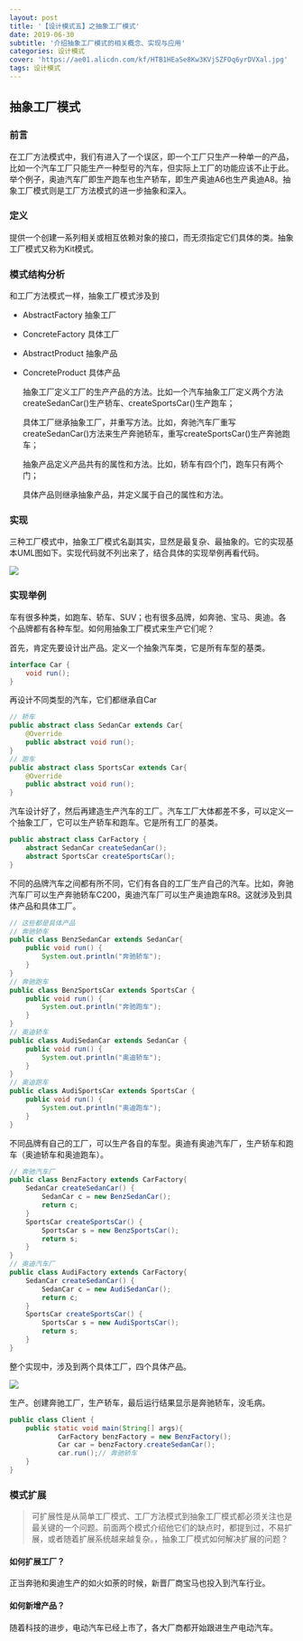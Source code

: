 ```yaml
---
layout: post
title: '【设计模式五】之抽象工厂模式'
date: 2019-06-30
subtitle: '介绍抽象工厂模式的相关概念、实现与应用'
categories: 设计模式
cover: 'https://ae01.alicdn.com/kf/HTB1HEaSe8Kw3KVjSZFOq6yrDVXal.jpg'
tags: 设计模式
---
```


## 抽象工厂模式

### 前言

在工厂方法模式中，我们有进入了一个误区，即一个工厂只生产一种单一的产品，比如一个汽车工厂只能生产一种型号的汽车，但实际上工厂的功能应该不止于此。举个例子，奥迪汽车厂即生产跑车也生产轿车，即生产奥迪A6也生产奥迪A8。抽象工厂模式则是工厂方法模式的进一步抽象和深入。

### 定义

提供一个创建一系列相关或相互依赖对象的接口，而无须指定它们具体的类。抽象工厂模式又称为Kit模式。

### 模式结构分析

和工厂方法模式一样，抽象工厂模式涉及到

- AbstractFactory 抽象工厂

- ConcreteFactory 具体工厂

- AbstractProduct 抽象产品

- ConcreteProduct 具体产品

  抽象工厂定义工厂的生产产品的方法。比如一个汽车抽象工厂定义两个方法createSedanCar()生产轿车、createSportsCar()生产跑车；

  具体工厂继承抽象工厂，并重写方法。比如，奔驰汽车厂重写createSedanCar()方法来生产奔驰轿车，重写createSportsCar()生产奔驰跑车；

  抽象产品定义产品共有的属性和方法。比如，轿车有四个门，跑车只有两个门；

  具体产品则继承抽象产品，并定义属于自己的属性和方法。

### 实现

三种工厂模式中，抽象工厂模式名副其实，显然是最复杂、最抽象的。它的实现基本UML图如下。实现代码就不列出来了，结合具体的实现举例再看代码。

![](https://ae01.alicdn.com/kf/HTB1F51Ke8GE3KVjSZFhq6AkaFXa1.jpg)



### 实现举例

车有很多种类，如跑车、轿车、SUV；也有很多品牌，如奔驰、宝马、奥迪。各个品牌都有各种车型。如何用抽象工厂模式来生产它们呢？

首先，肯定先要设计出产品。定义一个抽象汽车类，它是所有车型的基类。

```java
interface Car {
    void run();
}
```

再设计不同类型的汽车，它们都继承自Car

```java
// 轿车
public abstract class SedanCar extends Car{
    @Override
    public abstract void run();
}
// 跑车
public abstract class SportsCar extends Car{
    @Override
    public abstract void run();
}
```

汽车设计好了，然后再建造生产汽车的工厂。汽车工厂大体都差不多，可以定义一个抽象工厂，它可以生产轿车和跑车。它是所有工厂的基类。

```java
public abstract class CarFactory {
    abstract SedanCar createSedanCar();
    abstract SportsCar createSportsCar();
}
```

不同的品牌汽车之间都有所不同，它们有各自的工厂生产自己的汽车。比如，奔驰汽车厂可以生产奔驰轿车C200，奥迪汽车厂可以生产奥迪跑车R8。这就涉及到具体产品和具体工厂。

```java
// 这些都是具体产品
// 奔驰轿车
public class BenzSedanCar extends SedanCar{
    public void run() {
        System.out.println("奔驰轿车");
    }
}
// 奔驰跑车
public class BenzSportsCar extends SportsCar {
    public void run() {
        System.out.println("奔驰跑车");
    }
}
// 奥迪轿车
public class AudiSedanCar extends SedanCar {
    public void run() {
        System.out.println("奥迪轿车");
    }
}
// 奥迪跑车
public class AudiSportsCar extends SportsCar {
    public void run() {
        System.out.println("奥迪跑车");
    }
}
```

不同品牌有自己的工厂，可以生产各自的车型。奥迪有奥迪汽车厂，生产轿车和跑车（奥迪轿车和奥迪跑车）。

```java
// 奔驰汽车厂
public class BenzFactory extends CarFactory{
    SedanCar createSedanCar() {
        SedanCar c = new BenzSedanCar();
        return c;
    }
    SportsCar createSportsCar() {
        SportsCar s = new BenzSportsCar();
        return s;
    }
}
// 奥迪汽车厂
public class AudiFactory extends CarFactory{
    SedanCar createSedanCar() {
        SedanCar c = new AudiSedanCar();
        return c;
    }
    SportsCar createSportsCar() {
        SportsCar s = new AudiSportsCar();
        return s;
    }
}
```

整个实现中，涉及到两个具体工厂，四个具体产品。

![](https://ae01.alicdn.com/kf/HTB1HEaSe8Kw3KVjSZFOq6yrDVXal.jpg)

生产。创建奔驰工厂，生产轿车，最后运行结果显示是奔驰轿车，没毛病。

```java
public class Client {
    public static void main(String[] args){
            CarFactory benzFactory = new BenzFactory();
            Car car = benzFactory.createSedanCar();
            car.run();// 奔驰轿车
    }
}
```

### 模式扩展

> 可扩展性是从简单工厂模式、工厂方法模式到抽象工厂模式都必须关注也是最关键的一个问题。前面两个模式介绍他它们的缺点时，都提到过，不易扩展，或者随着扩展系统越来越复杂。，抽象工厂模式如何解决扩展的问题？ 	

#### 如何扩展工厂？

正当奔驰和奥迪生产的如火如荼的时候，新晋厂商宝马也投入到汽车行业。

#### 如何新增产品？

随着科技的进步，电动汽车已经上市了，各大厂商都开始跟进生产电动汽车。